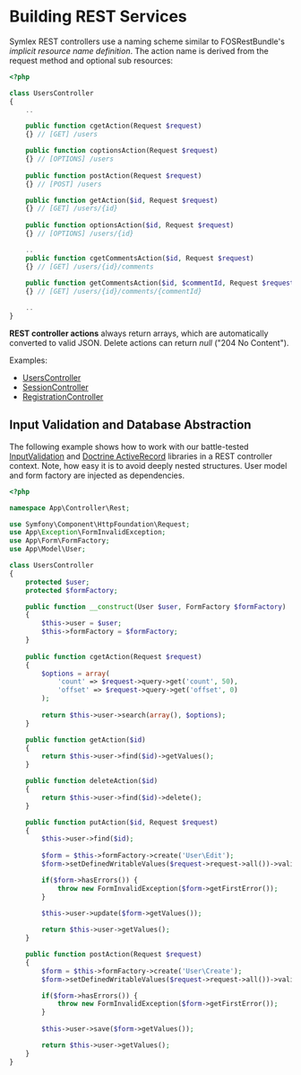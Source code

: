 # Building REST Services

Symlex REST controllers use a naming scheme similar to FOSRestBundle's *implicit resource name definition*. The action name is derived from the request method and optional sub resources:

```php
<?php

class UsersController
{
    ..

    public function cgetAction(Request $request)
    {} // [GET] /users

    public function coptionsAction(Request $request)
    {} // [OPTIONS] /users
    
    public function postAction(Request $request)
    {} // [POST] /users

    public function getAction($id, Request $request)
    {} // [GET] /users/{id}
    
    public function optionsAction($id, Request $request)
    {} // [OPTIONS] /users/{id}

    ..
    public function cgetCommentsAction($id, Request $request)
    {} // [GET] /users/{id}/comments
    
    public function getCommentsAction($id, $commentId, Request $request)
    {} // [GET] /users/{id}/comments/{commentId}

    ..
}
```

**REST controller actions** always return arrays, which are automatically converted to valid JSON. Delete actions can return *null* ("204 No Content").

Examples:

 - [UsersController](https://github.com/symlex/symlex/blob/master/src/Controller/Rest/V1/UsersController.php)
 - [SessionController](https://github.com/symlex/symlex/blob/master/src/Controller/Rest/V1/SessionController.php)
 - [RegistrationController](https://github.com/symlex/symlex/blob/master/src/Controller/Rest/V1/RegistrationController.php)

## Input Validation and Database Abstraction ##

The following example shows how to work with our battle-tested [InputValidation](https://github.com/symlex/input-validation)
and [Doctrine ActiveRecord](https://github.com/symlex/doctrine-active-record)  libraries in a REST controller context. Note, how easy it is 
to avoid deeply nested structures. User model and form factory are injected as dependencies.

```php
<?php

namespace App\Controller\Rest;

use Symfony\Component\HttpFoundation\Request;
use App\Exception\FormInvalidException;
use App\Form\FormFactory;
use App\Model\User;

class UsersController
{
    protected $user;
    protected $formFactory;

    public function __construct(User $user, FormFactory $formFactory)
    {
        $this->user = $user;
        $this->formFactory = $formFactory;
    }
    
    public function cgetAction(Request $request)
    {
        $options = array(
            'count' => $request->query->get('count', 50),
            'offset' => $request->query->get('offset', 0)
        );
        
        return $this->user->search(array(), $options);
    }

    public function getAction($id)
    {
        return $this->user->find($id)->getValues();
    }

    public function deleteAction($id)
    {
        return $this->user->find($id)->delete();
    }

    public function putAction($id, Request $request)
    {
        $this->user->find($id);
        
        $form = $this->formFactory->create('User\Edit');
        $form->setDefinedWritableValues($request->request->all())->validate();

        if($form->hasErrors()) {
            throw new FormInvalidException($form->getFirstError());
        } 
        
        $this->user->update($form->getValues());

        return $this->user->getValues();
    }

    public function postAction(Request $request)
    {
        $form = $this->formFactory->create('User\Create');
        $form->setDefinedWritableValues($request->request->all())->validate();

        if($form->hasErrors()) {
            throw new FormInvalidException($form->getFirstError());
        }
        
        $this->user->save($form->getValues());

        return $this->user->getValues();
    }
}
```